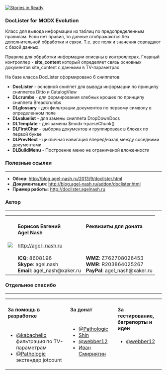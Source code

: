 [![Stories in Ready](https://badge.waffle.io/agelxnash/doclister.png?label=ready&title=Ready)](https://waffle.io/agelxnash/doclister)
### DocLister for MODX Evolution
Класс для вывода информации из таблиц по предопределенным правилам.
Если нет правил, то данные отображаются без дополнительной обработки и связи. Т.е. все поля и значения совпадают с базой данных.

Правила для обработки информации описаны в контроллерах.
Главный контроллер - **site_content** который определяет связь основных документов site_content с данными в TV-параметрах

На базе класса DocLister сформировано 6 сниппетов:
* **DocLister** - основной сниппет для вывода информации по принципу сниппетов Ditto и CatalogView
* **DLcrumbs** - для формирования хлебных крошек по принципу сниппета Breadcrumbs
* **DLglossary** - для фильтрации документов по первому символу в определенном поле
* **DLvaluelist** - для замены сниппета DropDownDocs
* **DLTemplate** - для замены $modx->parseChunk()
* **DLFirstChar** - выборка документов и группировках в блоках по первой букве
* **DLPrevNext** - цикличная навигация вперед/назад между соседними документами
* **DLBuildMenu** - Построение меню не ограниченой вложенности

### Полезные ссылки
---------
* **Обзор**: http://blog.agel-nash.ru/2013/9/doclister.html
* **Документация**: http://blog.agel-nash.ru/addon/doclister.html
* **Пример работы**: http://doclister.agelnash.ru

### Автор
---------
<table>
  <tr>
    <td><img src="http://www.gravatar.com/avatar/bf12d44182c98288015f65c9861903aa?s=220"></td>
	<td valign="top">
		<h4>Борисов Евгений
			<br />
			Agel Nash
		</h4>
		<a href="http://agel-nash.ru">http://agel-nash.ru</a><br />
		<br />
		<strong>ICQ</strong>: 8608196<br />
		<strong>Skype</strong>: agel.nash<br />
		<strong>Email</strong>: agel_nash@xaker.ru
	</td>
	<td valign="top">
		<h4>Реквизиты для доната<br /><br /></h4>
		<br /><br />
		<strong>WMZ</strong>: Z762708026453<br />
		<strong>WMR</strong>: R203864025267<br />
		<strong>PayPal</strong>: agel_nash@xaker.ru<br />
	</td>
  </tr>
</table>

### Отдельное спасибо
---------
<table>
<tr>
<td valign="top">
<h4>За помощь в разработке<br /><br /></h4>
<ul>
<li><a href="https://github.com/kabachello">@kabachello</a><br />
фильтрация по TV-параметрам</li>
<li><a href="https://github.com/Pathologic">@Pathologic</a><br />
экстендер jotcount</li>
</ul>
</td>
<td valign="top">
<h4>За донат<br /><br /></h4>
<ul>
<li><a href="https://github.com/Pathologic">@Pathologic</a></li>
<li><a href="http://modx.im/profile/Shin/">Shin</a></li>
<li><a href="https://github.com/webber12">@webber12</a></li>
<li><a href="http://blog.agel-nash.ru/user/diosmedia">Иван Смирнягин</a></li>
</ul>
</td>
<td valign="top">
<h4>За тестирование,<br />багрепорты и идеи</h4>
<ul>
<li><a href="https://github.com/webber12">@webber12</a></li>
</ul>
</td>
</tr>
</table>